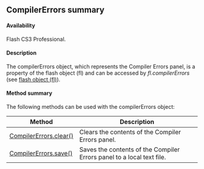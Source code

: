 ## CompilerErrors summary

#### Availability

Flash CS3 Professional.

#### Description

The compilerErrors object, which represents the Compiler Errors panel, is a property of the flash object (fl) and can be accessed by *fl.compilerErrors* (see [flash object (fl)](../Flash_object/Flash_summary.md)).

#### Method summary

The following methods can be used with the compilerErrors object:

| **Method** | **Description** |
| --- | --- |
| [CompilerErrors.clear()](../CompilerErrors_object/CompilerErrors.md) | Clears the contents of the Compiler Errors panel. |
| [CompilerErrors.save()](../CompilerErrors_object/CompilerErrors1.md) | Saves the contents of the Compiler Errors panel to a local text file. |
